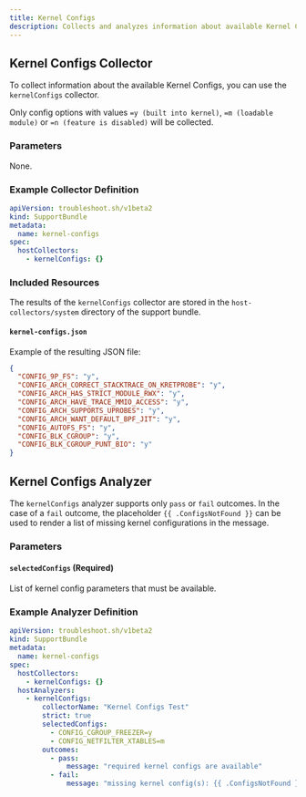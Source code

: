 ```yaml
---
title: Kernel Configs
description: Collects and analyzes information about available Kernel Configs on the machine.
---
```


## Kernel Configs Collector

To collect information about the available Kernel Configs, you can use the `kernelConfigs` collector.

Only config options with values `=y (built into kernel)`, `=m (loadable module)` or `=n (feature is disabled)` will be collected.

### Parameters

None.

### Example Collector Definition

```yaml
apiVersion: troubleshoot.sh/v1beta2
kind: SupportBundle
metadata:
  name: kernel-configs
spec:
  hostCollectors:
    - kernelConfigs: {}
```

### Included Resources

The results of the `kernelConfigs` collector are stored in the `host-collectors/system` directory of the support bundle.

#### `kernel-configs.json`

Example of the resulting JSON file:

```json
{
  "CONFIG_9P_FS": "y",
  "CONFIG_ARCH_CORRECT_STACKTRACE_ON_KRETPROBE": "y",
  "CONFIG_ARCH_HAS_STRICT_MODULE_RWX": "y",
  "CONFIG_ARCH_HAVE_TRACE_MMIO_ACCESS": "y",
  "CONFIG_ARCH_SUPPORTS_UPROBES": "y",
  "CONFIG_ARCH_WANT_DEFAULT_BPF_JIT": "y",
  "CONFIG_AUTOFS_FS": "y",
  "CONFIG_BLK_CGROUP": "y",
  "CONFIG_BLK_CGROUP_PUNT_BIO": "y"
}
```

## Kernel Configs Analyzer

The `kernelConfigs` analyzer supports only `pass` or `fail` outcomes. In the case of a `fail` outcome, the placeholder `{{ .ConfigsNotFound }}` can be used to render a list of missing kernel configurations in the message.

### Parameters

#### `selectedConfigs` (Required)

List of kernel config parameters that must be available.

### Example Analyzer Definition

```yaml
apiVersion: troubleshoot.sh/v1beta2
kind: SupportBundle
metadata:
  name: kernel-configs
spec:
  hostCollectors:
    - kernelConfigs: {}
  hostAnalyzers:
    - kernelConfigs:
        collectorName: "Kernel Configs Test"
        strict: true
        selectedConfigs:
          - CONFIG_CGROUP_FREEZER=y
          - CONFIG_NETFILTER_XTABLES=m
        outcomes:
          - pass:
              message: "required kernel configs are available"
          - fail:
              message: "missing kernel config(s): {{ .ConfigsNotFound }}"
```
